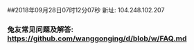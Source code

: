##2018年09月28日07时12分07秒 新址: 104.248.102.207
### 兔友常见问题及解答: https://github.com/wanggonging/d/blob/w/FAQ.md

